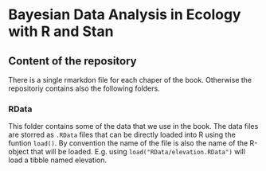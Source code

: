 # Bayesian Data Analysis in Ecology with R and Stan

## Content of the repository
There is a single rmarkdon file for each chaper of the book. Otherwise the repositoriy contains also the following folders.

### RData
This folder contains some of the data that we use in the book. The data files are storred as `.RData` files that can be directly loaded into R using the funtion `load()`. By convention the name of the file is also the name of the R-object that will be loaded. E.g. using `load("RData/elevation.RData")` will load a tibble named elevation.
